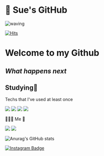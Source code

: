 # 🐣 Sue's GitHub


![waving](https://capsule-render.vercel.app/api?type=waving&height=200&text=Suhyun&animation=fadeIn&fontAlign=80&fontAlignY=40&color=gradient)

[![Hits](https://hits.seeyoufarm.com/api/count/incr/badge.svg?url=https%3A%2F%2Fgithub.com%2Fsue0725%2Fhit-counter&count_bg=%23B5E9E8&title_bg=%23B7B6ED&icon=&icon_color=%23F3EAEA&title=hits&edge_flat=false)](https://hits.seeyoufarm.com)

# Welcome to my Github
## _What happens next_


## Studying📕

Techs that I've used at least once


  <img src="https://img.shields.io/badge/Python-3766AB?style=flat-square&logo=Python&logoColor=white"/></a>
  <img src="https://img.shields.io/badge/Go-00ADD8?style=flat-square&logo=Go&logoColor=white"/></a>
  <img src="https://img.shields.io/badge/C-A8B9CC?style=flat-square&logo=C&logoColor=white"/></a>
  <img src="https://img.shields.io/badge/Java-F37626?style=flat-square&logo=Java&logoColor=white"/></a>
  
🤸🏻‍♀️ Me 🤸

   <img src="https://img.shields.io/badge/Instagram-E4405F?style=flat-square&logo=Instagram&logoColor=white"/></a>
   <img src="https://img.shields.io/badge/Gmail-EA4335?style=flat-square&logo=Gmail&logoColor=white"/></a>

![Anurag's GitHub stats](https://github-readme-stats.vercel.app/api?username=sue0725&&show_icons=true&&theme=gruvbox)

[![Instagram Badge](https://img.shields.io/badge/Gmail-d14836?style=flat-square&logo=Gmail&logoColor=white&link=mailto:suhyunn0725@gmail.com)](mailto:suhyunn0725@gmail.com)
